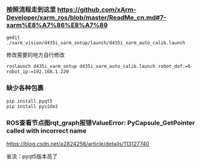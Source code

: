### 按照流程走到这里 https://github.com/xArm-Developer/xarm_ros/blob/master/ReadMe_cn.md#7-xarm%E8%A7%86%E8%A7%89
    gedit ./xarm_vision/d435i_xarm_setup/launch/d435i_xarm_auto_calib.launch

修改需要的地方自行修改

    roslaunch d435i_xarm_setup d435i_xarm_auto_calib.launch robot_dof:=6 robot_ip:=192.168.1.220

### 缺少各种包裹
    pip install pyqt5
    pip install pyside2

### ROS查看节点图rqt_graph报错ValueError: PyCapsule_GetPointer called with incorrect name

https://blog.csdn.net/a2824256/article/details/113127740

省流：pyqt5版本高了
